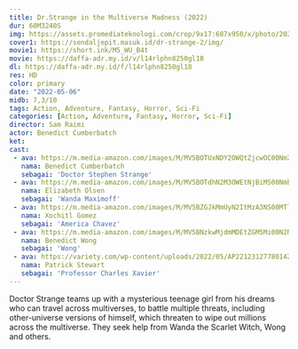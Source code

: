 ```yaml
---
title: Dr.Strange in the Multiverse Madness (2022)
dur: 60M3240S
img: https://assets.promediateknologi.com/crop/9x17:687x950/x/photo/2022/02/15/38964766.jpg
cover1: https://sendaljepit.masuk.id/dr-strange-2/img/
movie1: https://short.ink/M5_WU_B4t
movie: https://daffa-adr.my.id/v/l14rlphn8250gl18
dl: https://daffa-adr.my.id/f/l14rlphn8250gl18
res: HD
color: primary
date: "2022-05-06"
midb: 7,3/10
tags: Action, Adventure, Fantasy, Horror, Sci-Fi
categories: [Action, Adventure, Fantasy, Horror, Sci-Fi]
director: Sam Raimi
actor: Benedict Cumberbatch
ket: 
cast:
 - ava: https://m.media-amazon.com/images/M/MV5BOTUxNDY2OWQtZjcwOC00NmZmLThjMzAtYTNiZDNiNzYzNTQ2XkEyXkFqcGdeQXVyNjczOTE0MzM@._V1_SY100_CR69,0,100,100_AL_.jpg
   nama: Benedict Cumberbatch
   sebagai: 'Doctor Stephen Strange'
 - ava: https://m.media-amazon.com/images/M/MV5BOTdhN2M3OWEtNjBiMS00NmE1LWFhMDItMzQ2YWJjMzgyMzU3XkEyXkFqcGdeQXVyNjczOTE0MzM@._V1_SX100_CR0,0,100,100_AL_.jpg
   nama: Elizabeth Olsen
   sebagai: 'Wanda Maximoff'
 - ava: https://m.media-amazon.com/images/M/MV5BZGJkMmUyN2ItMzA3NS00MTlhLThlNTAtYzg0YWI2MTI2NTVlXkEyXkFqcGdeQXVyMTkxNjUyNQ@@._V1_SY100_CR25,0,100,100_AL_.jpg
   nama: Xochitl Gomez
   sebagai: 'America Chavez'
 - ava: https://m.media-amazon.com/images/M/MV5BNzkwMjdmMDEtZGM5Mi00N2NkLThkNjUtOTE1YTUxODU4YzBjXkEyXkFqcGdeQXVyMTA5MDMyNTY3._V1_SY100_CR68,0,100,100_AL_.jpg
   nama: Benedict Wong
   sebagai: 'Wong'
 - ava: https://variety.com/wp-content/uploads/2022/05/AP22123127780142.jpg?w=681&h=383&crop=1
   nama: Patrick Stewart
   sebagai: 'Professor Charles Xavier'
---
```


Doctor Strange teams up with a mysterious teenage girl from his dreams who can travel across multiverses, to battle multiple threats, including other-universe versions of himself, which threaten to wipe out millions across the multiverse. They seek help from Wanda the Scarlet Witch, Wong and others.
